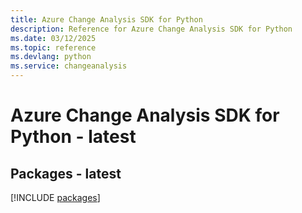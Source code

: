 ```yaml
---
title: Azure Change Analysis SDK for Python
description: Reference for Azure Change Analysis SDK for Python
ms.date: 03/12/2025
ms.topic: reference
ms.devlang: python
ms.service: changeanalysis
---
```

# Azure Change Analysis SDK for Python - latest
## Packages - latest
[!INCLUDE [packages](change-analysis-index.md)]